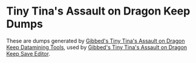 # Tiny Tina's Assault on Dragon Keep Dumps

These are dumps generated by [Gibbed's Tiny Tina's Assault on Dragon Keep Datamining Tools](https://github.com/Natsu235/Gibbed.TinyTinaAoDK.Datamining), used by [Gibbed's Tiny Tina's Assault on Dragon Keep Save Editor](https://github.com/Natsu235/Gibbed.TinyTinaAoDK).
